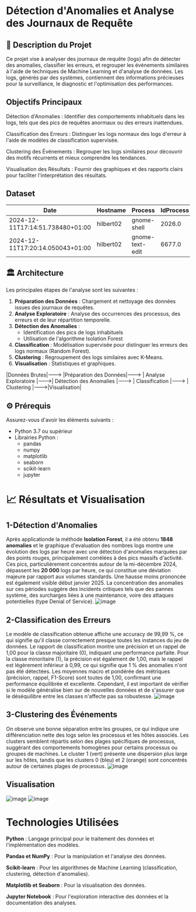 # Détection d'Anomalies et Analyse des Journaux de Requête

## 📝 Description du Projet
Ce projet vise à analyser des journaux de requête (logs) afin de détecter des anomalies, classifier les erreurs, et regrouper les événements similaires à l'aide de techniques de Machine Learning et d'analyse de données. Les logs, générés par des systèmes, contiennent des informations précieuses pour la surveillance, le diagnostic et l'optimisation des performances.

## Objectifs Principaux
Détection d'Anomalies : Identifier des comportements inhabituels dans les logs, tels que des pics de requêtes anormaux ou des erreurs inattendues.

Classification des Erreurs : Distinguer les logs normaux des logs d'erreur à l'aide de modèles de classification supervisée.

Clustering des Événements : Regrouper les logs similaires pour découvrir des motifs récurrents et mieux comprendre les tendances.

Visualisation des Résultats : Fournir des graphiques et des rapports clairs pour faciliter l'interprétation des résultats.
## Dataset

| Date                             | Hostname  | Process         | IdProcess | Message                                           |
|----------------------------------|-----------|-----------------|-----------|---------------------------------------------------|
| 2024-12-11T17:14:51.738480+01:00 | hilbert02 | gnome-shell     | 2026.0    | meta_window_set_stack_position_no_sync: assert... |
| 2024-12-11T17:20:14.050043+01:00 | hilbert02 | gnome-text-edit | 6677.0    | Trying to snapshot GtkGizmo 0x559f9a9e7800 wit... |
## 🏛️ Architecture
Les principales étapes de l'analyse sont les suivantes :

1. **Préparation des Données** : Chargement et nettoyage des données issues des journaux de requêtes.
2. **Analyse Exploratoire** : Analyse des occurrences des processus, des erreurs et de leur répartition temporelle.
3. **Détection des Anomalies** :
   - Identification des pics de logs inhabituels
   - Utilisation de l'algorithme Isolation Forest
4. **Classification** : Modélisation supervisée pour distinguer les erreurs des logs normaux (Random Forest).
5. **Clustering** : Regroupement des logs similaires avec K-Means.
6. **Visualisation** : Statistiques et graphiques.

   
|Données Brutes|---> |Préparation des Données|---> | Analyse Exploratoire |--->| Détection des  Anomalies |---> | Classification |---> | Clustering |--->|Visualisation|
## ⚙️ Prérequis
Assurez-vous d'avoir les éléments suivants :
- Python 3.7 ou supérieur
- Librairies Python :
  - pandas
  - numpy
  - matplotlib
  - seaborn
  - scikit-learn
  - jupyter 

# 📈 Résultats et Visualisation
## 1-Détection d'Anomalies
Après applicationde la méthode **Isolation Forest**, il a été obtenu **1848 anomalies** et le graphique d'evaluation des nombres logs montre une évolution des logs par heure avec une détection d'anomalies marquées par des points rouges, principalement corrélées à des pics massifs d'activité. Ces pics, particulièrement concentrés autour de la mi-décembre 2024, dépassent les **20 000** logs par heure, ce qui constitue une déviation majeure par rapport aux volumes standards. Une hausse moins prononcée est également visible début janvier 2025. La concentration des anomalies sur ces périodes suggère des incidents critiques tels que des pannes système, des surcharges liées à une maintenance, voire des attaques potentielles (type Denial of Service).
![image](https://github.com/user-attachments/assets/4a64bc8f-15a7-40b8-ab5b-85e3ae8369b6)

## 2-Classification des Erreurs
Le modèle de classification obtenue affiche une accuracy de 99,99 %, ce qui signifie qu'il classe correctement presque toutes les instances du jeu de données. Le rapport de classification montre une précision et un rappel de 1,00 pour la classe majoritaire (0), indiquant une performance parfaite. Pour la classe minoritaire (1), la précision est également de 1,00, mais le rappel est légèrement inférieur à 0,99, ce qui signifie que 1 % des anomalies n'ont pas été détectées. Les moyennes macro et pondérée des métriques (précision, rappel, F1-Score) sont toutes de 1,00, confirmant une performance équilibrée et excellente. Cependant, il est important de vérifier si le modèle généralise bien sur de nouvelles données et de s'assurer que le déséquilibre entre les classes n'affecte pas sa robustesse.
![image](https://github.com/user-attachments/assets/f9fa9662-78d8-42e5-ad0c-6f3dfef6cc93)

## 3-Clustering des Événements
On observe une bonne séparation entre les groupes, ce qui indique une différenciation nette des logs selon les processus et les hôtes associés. Les clusters semblent répartis selon des plages spécifiques de processus, suggérant des comportements homogènes pour certains processus ou groupes de machines.
Le cluster 1 (vert) présente une dispersion plus large sur les hôtes, tandis que les clusters 0 (bleu) et 2 (orange) sont concentrés autour de certaines plages de processus.
![image](https://github.com/user-attachments/assets/eb557155-03ae-4760-a7f7-82041a89a9e3)
## Visualisation 
![image](https://github.com/user-attachments/assets/26a5f2aa-f918-466b-9adc-264a40bce4df)
![image](https://github.com/user-attachments/assets/bc19211f-90bf-4a34-bf97-b42fae999e1b)

# Technologies Utilisées
**Python** : Langage principal pour le traitement des données et l'implémentation des modèles.

**Pandas et NumPy** : Pour la manipulation et l'analyse des données.

**Scikit-learn** : Pour les algorithmes de Machine Learning (classification, clustering, détection d'anomalies).

**Matplotlib et Seaborn** : Pour la visualisation des données.

**Jupyter Notebook** : Pour l'exploration interactive des données et la documentation des analyses.

